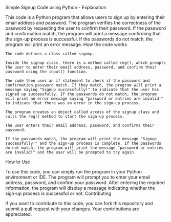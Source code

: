Simple Signup Code using Python - Explanation

This code is a Python program that allows users to sign up by entering their email address and password. The program verifies the correctness of the password by requesting the user to confirm their password. If the password and confirmation match, the program will print a message confirming that the sign-up process is successful. If the passwords do not match, the program will print an error message.
How the code works

    The code defines a class called signup.

    Inside the signup class, there is a method called reg(), which prompts the user to enter their email address, password, and confirm their password using the input() function.

    The code then uses an if statement to check if the password and confirmation password match. If they match, the program will print a message saying "Signup successfully!" to indicate that the user has signed up successfully. If the passwords do not match, the program will print an error message saying "password or entries are invalid!" to indicate that there was an error in the sign-up process.

    The program creates an object called access of the signup class and calls the reg() method to start the sign-up process.

    The user enters their email address, password, and confirms their password.

    If the passwords match, the program will print the message "Signup successfully!" and the sign-up process is complete. If the passwords do not match, the program will print the message "password or entries are invalid!" and the user will be prompted to try again.

How to Use

To use this code, you can simply run the program in your Python environment or IDE. The program will prompt you to enter your email address, password, and confirm your password. After entering the required information, the program will display a message indicating whether the sign-up process is successful or not.
Contributing

If you want to contribute to this code, you can fork this repository and submit a pull request with your changes. Your contributions are appreciated.

